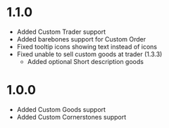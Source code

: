 # 1.1.0
- Added Custom Trader support
- Added barebones support for Custom Order
- Fixed tooltip icons showing text instead of icons
- Fixed unable to sell custom goods at trader (1.3.3)
  - Added optional Short description goods

# 1.0.0
- Added Custom Goods support
- Added Custom Cornerstones support